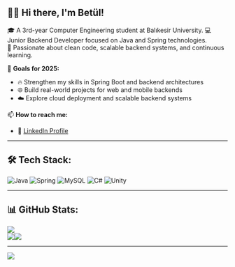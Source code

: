 ## 🧕🏼 Hi there, I'm Betül!

🎓 A 3rd-year Computer Engineering student at Balıkesir University.
💻 Junior Backend Developer focused on Java and Spring technologies.  
🌟 Passionate about clean code, scalable backend systems, and continuous learning.

🚀 **Goals for 2025:**  
- 🔥 Strengthen my skills in Spring Boot and backend architectures  
- 🌐 Build real-world projects for web and mobile backends  
- ☁️ Explore cloud deployment and scalable backend systems

📫 **How to reach me:**  
- 🔗 [LinkedIn Profile](https://www.linkedin.com/in/betulkizilkaya)

---

## 🛠️ Tech Stack:

![Java](https://img.shields.io/badge/java-%23ED8B00.svg?style=for-the-badge&logo=openjdk&logoColor=white) 
![Spring](https://img.shields.io/badge/spring-%236DB33F.svg?style=for-the-badge&logo=spring&logoColor=white) 
![MySQL](https://img.shields.io/badge/mysql-4479A1.svg?style=for-the-badge&logo=mysql&logoColor=white) 
![C#](https://img.shields.io/badge/c%23-%23239120.svg?style=for-the-badge&logo=csharp&logoColor=white) 
![Unity](https://img.shields.io/badge/unity-%23000000.svg?style=for-the-badge&logo=unity&logoColor=white)

---

## 📊 GitHub Stats:

![](https://nirzak-streak-stats.vercel.app/?user=betulkizilkaya&theme=rose&hide_border=false)<br/>
![](https://github-readme-stats.vercel.app/api?username=betulkizilkaya&theme=rose&hide_border=false&include_all_commits=false&count_private=false)![](https://github-readme-stats.vercel.app/api/top-langs/?username=betulkizilkaya&theme=rose&hide_border=false&include_all_commits=false&count_private=false&layout=compact)

---

[![](https://visitcount.itsvg.in/api?id=betulkizilkaya&icon=9&color=5)](https://visitcount.itsvg.in)
